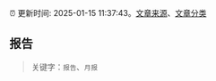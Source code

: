 :alarm_clock: 更新时间: 2025-01-15 11:37:43。[文章来源](/README.md)、[文章分类](/TAGS.md)

## 报告


> 关键字：`报告`、`月报`



